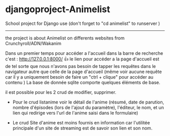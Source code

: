 # djangoproject-Animelist

School project for Django use (don't forget to "cd animelist" to runserver )
************************************************************************************
the project is about Animelist on differents websites from Crunchyroll/ADN/Wakanim

Dans un premier temps pour accéder a l'accueil dans la barre de recherche c'est : 
http://127.0.0.1:8000/
👍
le lien pour accéder a la page d'accueil est de tel sorte que nous n'avons pas besoin de tapper les requêtes dans le navigateur autre que celle de la page d'accueil (même voir aucune requête car il y a uniquement besoin de faire un "ctrl + clique" pour accéder au contenu
)
La base de donnée sqlite comporte quelques éléments de base.

il est possible pour les 2 crud de modifier, supprimer.

-    Pour le crud listanime voir le détail de l'anime (résumé, date de parution, nombre d'épisodes (lors de l'ajout du paramètre), l'éditeur, le nom, et un lien qui redirige vers l'url de l'anime saisi dans le formulaire)

-   Le crud Site d'anime est moins fournis en information car l'utilitée principale d'un site de streaming est de savoir son lien et son nom.